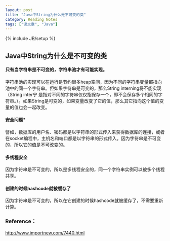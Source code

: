 ```yaml
---
layout: post
title: "Java中String为什么是不可变的类"
category: Reading Notes
tags: ["读文章", "Java"]
---
```

{% include JB/setup %}

## Java中String为什么是不可变的类
#### 只有当字符串是不可变的，字符串池才有可能实现。
字符串池的实现可以在运行是节约很多heap空间，因为不同的字符串变量都指向池中的同一个字符串。但如果字符串是可变的，那么String interning将不能实现（String inter宁
是指对不同的字符串仅仅指保存一个，即不会保存多个相同的字符串。）。如果String是可变的，如果变量改变了它的值，那么其它指向这个值的变量的值也会一起改变。

#### 安全问题*
譬如，数据库的用户名、密码都是以字符串的形式传入来获得数据库的连接，或者在socket编程中，主机名和端口都是以字符串的形式传入。因为字符串是不可变的，所以它的值是不可改变的。

#### 多线程安全
因为字符串是不可变的，所以是多线程安全的，同一个字符串实例可以被多个线程共享。

#### 创建的时候hashcode就被缓存了

因为字符串是不可变的，所以在它创建的时候hashcode就被缓存了，不需要重新计算。


### Reference：
http://www.importnew.com/7440.html